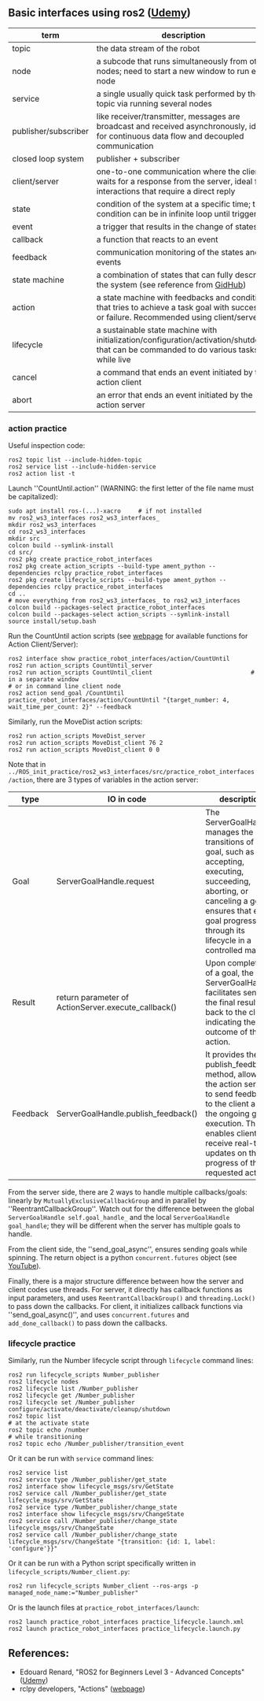 ## Basic interfaces using ros2 (<a href="https://www.udemy.com/course/ros2-advanced-core-concepts">Udemy</a>)

| term | description | 
| - | - | 
| topic | the data stream of the robot | 
| node | a subcode that runs simultaneously from other nodes; need to start a new window to run each node |
| service | a single usually quick task performed by the topic via running several nodes |
| publisher/subscriber | like receiver/transmitter, messages are broadcast and received asynchronously, ideal for continuous data flow and decoupled communication |
| closed loop system | publisher + subscriber |
| client/server | one-to-one communication where the client waits for a response from the server, ideal for interactions that require a direct reply |
| state | condition of the system at a specific time; this condition can be in infinite loop until triggered |
| event | a trigger that results in the change of states |
| callback | a function that reacts to an event |
| feedback | communication monitoring of the states and events |
| state machine | a combination of states that can fully describe the system (see reference from <a href="https://github.com/SphericalCowww/Elec_FPGA_iCEstick_practice">GidHub</a>) |
| action | a state machine with feedbacks and conditions that tries to achieve a task goal with success or failure. Recommended using client/server |
| lifecycle | a sustainable state machine with initialization/configuration/activation/shutdown that can be commanded to do various tasks while live |
| cancel | a command that ends an event initiated by the action client |
| abort | an error that ends an event initiated by the action server |

### action practice

Useful inspection code:

    ros2 topic list --include-hidden-topic
    ros2 service list --include-hidden-service
    ros2 action list -t

Launch ''CountUntil.action'' (WARNING: the first letter of the file name must be capitalized):

    sudo apt install ros-(...)-xacro     # if not installed
    mv ros2_ws3_interfaces ros2_ws3_interfaces_
    mkdir ros2_ws3_interfaces
    cd ros2_ws3_interfaces
    mkdir src
    colcon build --symlink-install
    cd src/
    ros2 pkg create practice_robot_interfaces
    ros2 pkg create action_scripts --build-type ament_python --dependencies rclpy practice_robot_interfaces
    ros2 pkg create lifecycle_scripts --build-type ament_python --dependencies rclpy practice_robot_interfaces
    cd ..
    # move everything from ros2_ws3_interfaces_ to ros2_ws3_interfaces
    colcon build --packages-select practice_robot_interfaces
    colcon build --packages-select action_scripts --symlink-install
    source install/setup.bash

Run the CountUntil action scripts (see <a href="https://docs.ros2.org/foxy/api/rclpy/api/actions.html#module-rclpy.action.server">webpage</a> for available functions for Action Client/Server):
    
    ros2 interface show practice_robot_interfaces/action/CountUntil
    ros2 run action_scripts CountUntil_server 
    ros2 run action_scripts CountUntil_client                            # in a separate window
    # or in command line client node
    ros2 action send_goal /CountUntil practice_robot_interfaces/action/CountUntil "{target_number: 4, wait_time_per_count: 2}" --feedback 

Similarly, run the MoveDist action scripts:

    ros2 run action_scripts MoveDist_server 
    ros2 run action_scripts MoveDist_client 76 2
    ros2 run action_scripts MoveDist_client 0 0

Note that in ``../ROS_init_practice/ros2_ws3_interfaces/src/practice_robot_interfaces/action``, there are 3 types of variables in the action server:

| type | IO in code | description | 
| - | - | - |
| Goal | ServerGoalHandle.request | The ServerGoalHandle manages the state transitions of a goal, such as accepting, executing, succeeding, aborting, or canceling a goal. It ensures that each goal progresses through its lifecycle in a controlled manner. |
| Result | return parameter of ActionServer.execute_callback() | Upon completion of a goal, the ServerGoalHandle facilitates sending the final result back to the client, indicating the outcome of the action. |
| Feedback | ServerGoalHandle.publish_feedback() | It provides the publish_feedback() method, allowing the action server to send feedback to the client about the ongoing goal execution. This enables clients to receive real-time updates on the progress of their requested actions. |

From the server side, there are 2 ways to handle multiple callbacks/goals: linearly by ``MutuallyExclusiveCallbackGroup`` and in parallel by ''ReentrantCallbackGroup''. Watch out for the difference between the global ``ServerGoalHandle self.goal_handle_`` and the local ``ServerGoalHandle goal_handle``; they will be different when the server has multiple goals to handle.

From the client side, the ''send_goal_async'', ensures sending goals while spinning. The return object is a python ``concurrent.futures`` object (see <a href="https://www.youtube.com/watch?v=SAueUTQNup8">YouTube</a>).

Finally, there is a major structure difference between how the server and client codes use threads. For server, it directly has callback functions as input parameters, and uses ``ReentrantCallbackGroup()`` and ``threading.Lock()`` to pass down the callbacks. For client, it initializes callback functions via ''send_goal_async()'', and uses ``concurrent.futures`` and ``add_done_callback()`` to pass down the callbacks.

### lifecycle practice

Similarly, run the Number lifecycle script through ``lifecycle`` command lines:

    ros2 run lifecycle_scripts Number_publisher
    ros2 lifecycle nodes
    ros2 lifecycle list /Number_publisher
    ros2 lifecycle get /Number_publisher
    ros2 lifecycle set /Number_publisher configure/activate/deactivate/cleanup/shutdown
    ros2 topic list
    # at the activate state
    ros2 topic echo /number
    # while transitioning
    ros2 topic echo /Number_publisher/transition_event

Or it can be run with ``service`` command lines:

    ros2 service list
    ros2 service type /Number_publisher/get_state
    ros2 interface show lifecycle_msgs/srv/GetState
    ros2 service call /Number_publisher/get_state lifecycle_msgs/srv/GetState 
    ros2 service type /Number_publisher/change_state
    ros2 interface show lifecycle_msgs/srv/ChangeState
    ros2 service call /Number_publisher/change_state lifecycle_msgs/srv/ChangeState
    ros2 service call /Number_publisher/change_state lifecycle_msgs/srv/ChangeState "{transition: {id: 1, label: 'configure'}}"

Or it can be run with a Python script specifically written in ``lifecycle_scripts/Number_client.py``:
    
    ros2 run lifecycle_scripts Number_client --ros-args -p managed_node_name:="Number_publisher"

Or is the launch files at ``practice_robot_interfaces/launch``:

    ros2 launch practice_robot_interfaces practice_lifecycle.launch.xml
    ros2 launch practice_robot_interfaces practice_lifecycle.launch.py

## References:
- Edouard Renard, "ROS2 for Beginners Level 3 - Advanced Concepts" (<a href="https://www.udemy.com/course/ros2-advanced-core-concepts">Udemy</a>)
- rclpy developers, "Actions" (<a href="https://docs.ros2.org/foxy/api/rclpy/api/actions.html#module-rclpy.action.server">webpage</a>)

